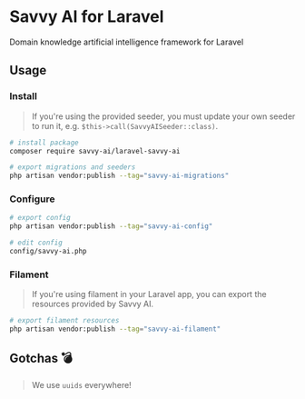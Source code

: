 # Savvy AI for Laravel
Domain knowledge artificial intelligence framework for Laravel

## Usage

### Install
> If you're using the provided seeder, you must update your own seeder to run it, e.g. `$this->call(SavvyAISeeder::class)`.
```bash
# install package
composer require savvy-ai/laravel-savvy-ai

# export migrations and seeders
php artisan vendor:publish --tag="savvy-ai-migrations"
```

### Configure
```bash
# export config
php artisan vendor:publish --tag="savvy-ai-config"

# edit config
config/savvy-ai.php
```

### Filament
> If you're using filament in your Laravel app, you can export the resources provided by Savvy AI.
>
```bash
# export filament resources
php artisan vendor:publish --tag="savvy-ai-filament"
```

## Gotchas 💣
> We use `uuids` everywhere!
